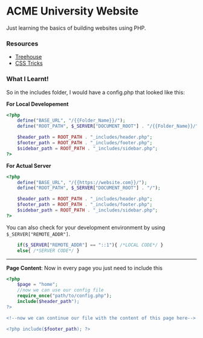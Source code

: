 # ACME University Website

Just learning the basics of building websites using PHP.

### Resources

- [Treehouse](https://teamtreehouse.com/community/how-do-i-correctly-link-my-css-file-to-both-my-indexphp-and-my-include-php-files-when-the-whole-site-is-within-a-folder)
- [CSS Tricks](https://css-tricks.com/php-include-from-root/)


### What I Learnt!

So in the includes folder, I would have a config.php that looked like this:

**For Local Developement**

```php
<?php 
	define("BASE_URL", "/{{Folder_Name}}/");
	define("ROOT_PATH", $_SERVER["DOCUMENT_ROOT"] . "/{{Folder_Name}}/");

	$header_path = ROOT_PATH . "_includes/header.php";
	$footer_path = ROOT_PATH . "_includes/footer.php";
	$sidebar_path = ROOT_PATH . "_includes/sidebar.php";
?>
```

**For Actual Server**

```php
<?php 
	define("BASE_URL", "/{{https://website.com}}/");
	define("ROOT_PATH", $_SERVER["DOCUMENT_ROOT"] . "/");

	$header_path = ROOT_PATH . "_includes/header.php";
	$footer_path = ROOT_PATH . "_includes/footer.php";
	$sidebar_path = ROOT_PATH . "_includes/sidebar.php";
?>
```

You can also check for your development environment by using `$_SERVER["REMOTE_ADDR"]`.

```php
	if($_SERVER["REMOTE_ADDR"] == "::1"){ /*LOCAL CODE*/ }
	else{ /*SERVER CODE*/ }
```

---


**Page Content**: Now in every page you just need to include this

```php
<?php
	$page = "home";
	//now we can use our config file
	require_once("path/to/config.php");
	include($header_path");
?>

<!--now we can continue our file with the content of this page here-->

<?php include($footer_path); ?>
```

